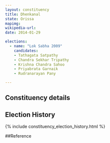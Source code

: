 ```yaml
---
layout: constituency
title: Dhenkanal
state: Orissa
mapimg: 
wikipedia-url: 
date: 2014-01-29

elections: 
  - name: "Lok Sabha 2009"
    candidates: 
    - Tathagata Satpathy 
    - Chandra Sekhar Tripathy 
    - Krishna Chandra Sahoo 
    - Priyabrata Garnaik 
    - Rudranarayan Pany 

---
```

## Constituency details


## Election History
{% include constituency_election_history.html %}

##Reference
